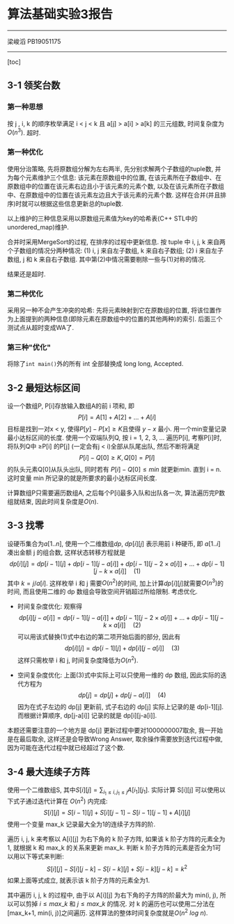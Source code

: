 # 算法基础实验3报告

***

梁峻滔 PB19051175

***

[toc]

## 3-1 领奖台数

### 第一种思想

按 j , i, k 的顺序枚举满足 i < j < k 且 a[j] > a[i] > a[k] 的三元组数, 时间复杂度为$O(n^3)$. 超时.

### 第一种优化

使用分治策略, 先将原数组分解为左右两半, 先分别求解两个子数组的tuple数, 并为每个元素维护三个信息: 该元素在原数组中的位置, 在该元素所在子数组中、在原数组中的位置在该元素右边且小于该元素的元素个数, 以及在该元素所在子数组中、在原数组中的位置在该元素左边且大于该元素的元素个数. 这样在合并(并且排序)时就可以根据这些信息更新总的tuple数.

以上维护的三种信息采用以原数组元素值为key的哈希表(C++ STL中的unordered_map)维护.

合并时采用MergeSort的过程, 在排序的过程中更新信息. 按 tuple 中 i, j, k 来自两个子数组的情况分两种情况: (1) i, j 来自左子数组, k 来自右子数组; (2) i 来自左子数组, j 和 k 来自右子数组. 其中第(2)中情况需要剔除一些与(1)对称的情况.

结果还是超时.

### 第二种优化

采用另一种不会产生冲突的哈希: 先将元素映射到它在原数组的位置, 将该位置作为上面提到的两种信息(即除元素在原数组中的位置的其他两种)的索引. 后面三个测试点从超时变成WA了.

### 第三种"优化"

将除了`int main()`外的所有 int 全部替换成 long long, Accepted.

## 3-2 最短达标区间

设一个数组P, P[i]存放输入数组A的前 i 项和, 即
$$
P[i] = A[1]+A[2]+...+A[i]
$$
目标是找到一对x < y, 使得$P[y]-P[x] \geq K$且使得 $y-x$ 最小. 用一个min变量记录最小达标区间的长度. 使用一个双端队列Q, 按 i = 1, 2, 3, ... 遍历P[i], 考察P[i]时, 将队列Q中 $\geq$P[i] 的P[j] (一定会有j < i)全部从队尾出队, 然后不断将满足
$$
P[i]-Q[0] \geq K, Q[0]=P[l]
$$
的队头元素Q[0]从队头出队, 同时若有 $P[i]-Q[0] \leq min$ 就更新min. 直到 i = n.这时变量 min 所记录的就是所要求的最小达标区间长度.

计算数组P只需要遍历数组A, 之后每个P[i]最多入队和出队各一次, 算法遍历完P数组就结束, 因此时间复杂度是$O(n)$.

## 3-3 找零

设硬币集合为$a[1..n]$, 使用一个二维数组$dp$, $dp[i][j]$ 表示用前 i 种硬币, 即 $a[1..i]$ 凑出金额 j 的组合数, 这样状态转移方程就是
$$
dp[i][j] = dp[i-1][j] + dp[i-1][j-a[i]] + dp[i-1][j-2×a[i]] + ... + dp[i-1][j-k×a[i]] \quad (1)
$$
 其中 $k = j / a[i]$. 这样枚举 i 和 j 需要$O(n^2)$的时间, 加上计算$dp[i][j]$就需要$O(n^3)$的时间, 而且使用二维的 dp 数组会导致空间开销超过所给限制. 考虑优化.

* 时间复杂度优化: 观察得
    $$
    dp[i][j-a[i]] = dp[i-1][j-a[i]] + dp[i-1][j-2×a[i]] + ... + dp[i-1][j-k × a[i]] \quad (2)
    $$
    可以用该式替换(1)式中右边的第二项开始后面的部分, 因此有
    $$
    dp[i][j] = dp[i-1][j] + dp[i][j-a[i]] \quad (3)
    $$
    这样只需枚举 i 和 j, 时间复杂度降低为$O(n^2)$.

* 空间复杂度优化: 上面(3)式中实际上可以只使用一维的 dp 数组, 因此实际的迭代方程为
  $$
  dp[j] = dp[j] + dp[j-a[i]] \quad (4)
  $$
  因为在式子左边的 dp[j] 更新前, 式子右边的 dp[j] 实际上记录的是 dp\[i-1][j]. 而根据计算顺序, dp[j-a[i]] 记录的就是 dp\[i][j-a[i]].

本题还需要注意的一个地方是 dp[j] 更新过程中要对1000000007取余, 我一开始是在最后取余, 这样还是会导致Wrong Answer, 取余操作需要放到迭代过程中做, 因为可能在迭代过程中就已经超过了这个数. 

## 3-4 最大连续子方阵

使用一个二维数组S, 其中$S[i][j]=\sum_{i_1\leq i,j_1 \leq j}A[i_1][j_1]$. 实际计算 S\[i][j] 可以使用以下式子通过迭代计算在 $O(n^2)$ 内完成:
$$
S[i][j] = S[i-1][j]+S[i][j-1]-S[i-1][j-1]+A[i][j]
$$
使用一个变量 max_k 记录最大全为1的连续子方阵的阶.

遍历 i, j, k 来考察以 A\[i]\[j] 为右下角的 k 阶子方阵, 如果该 k 阶子方阵的元素全为1, 就根据 k 和 max_k 的关系来更新 max_k. 判断 k 阶子方阵的元素是否全为1可以用以下等式来判断:
$$
S[i][j]-S[i][j-k]-S[i-k][j]+S[i-k][j-k]=k^2
$$
如果上面等式成立, 就表示该 k 阶子方阵的元素全为1.

其中遍历 i, j, k 的过程中, 由于以 A\[i][j] 为右下角的子方阵的阶最大为 min(i, j), 所以可以剪掉 $i \leq max\_k$ 和 $j \leq max\_k$ 的情况. 对 k 的遍历也可以使用二分法在[max_k+1, min(i, j)]之间遍历. 这样算法的整体时间复杂度就是$O(n^2\ log \ n)$.
